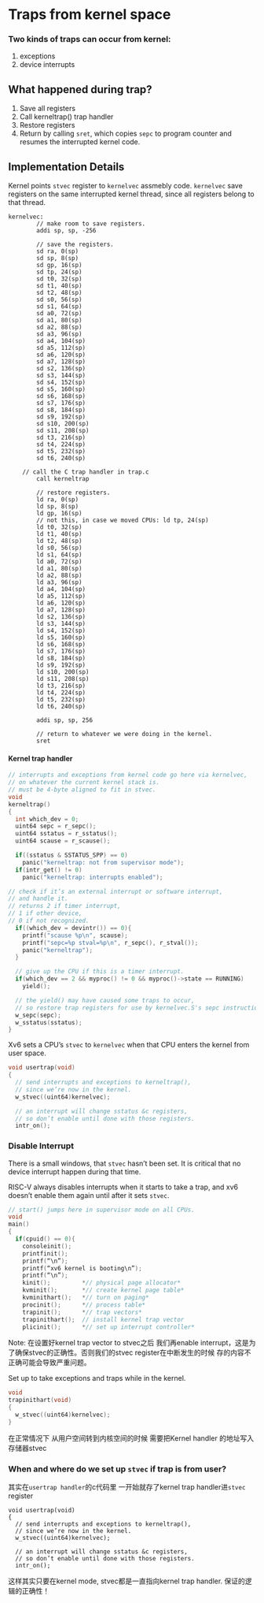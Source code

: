 # Traps from kernel space

### Two kinds of traps can occur from kernel:

1. exceptions
2. device interrupts

## What happened during trap?

1. Save all registers
2. Call kerneltrap\(\) trap handler
3. Restore registers
4. Return by calling  `sret`, which copies `sepc` to program counter and resumes the interrupted kernel code.

## Implementation Details

Kernel points `stvec` register to `kernelvec` assmebly code. `kernelvec` save registers on the same interrupted kernel thread, since all registers belong to that thread.

```text
kernelvec:
        // make room to save registers.
        addi sp, sp, -256

        // save the registers.
        sd ra, 0(sp)
        sd sp, 8(sp)
        sd gp, 16(sp)
        sd tp, 24(sp)
        sd t0, 32(sp)
        sd t1, 40(sp)
        sd t2, 48(sp)
        sd s0, 56(sp)
        sd s1, 64(sp)
        sd a0, 72(sp)
        sd a1, 80(sp)
        sd a2, 88(sp)
        sd a3, 96(sp)
        sd a4, 104(sp)
        sd a5, 112(sp)
        sd a6, 120(sp)
        sd a7, 128(sp)
        sd s2, 136(sp)
        sd s3, 144(sp)
        sd s4, 152(sp)
        sd s5, 160(sp)
        sd s6, 168(sp)
        sd s7, 176(sp)
        sd s8, 184(sp)
        sd s9, 192(sp)
        sd s10, 200(sp)
        sd s11, 208(sp)
        sd t3, 216(sp)
        sd t4, 224(sp)
        sd t5, 232(sp)
        sd t6, 240(sp)

    // call the C trap handler in trap.c
        call kerneltrap

        // restore registers.
        ld ra, 0(sp)
        ld sp, 8(sp)
        ld gp, 16(sp)
        // not this, in case we moved CPUs: ld tp, 24(sp)
        ld t0, 32(sp)
        ld t1, 40(sp)
        ld t2, 48(sp)
        ld s0, 56(sp)
        ld s1, 64(sp)
        ld a0, 72(sp)
        ld a1, 80(sp)
        ld a2, 88(sp)
        ld a3, 96(sp)
        ld a4, 104(sp)
        ld a5, 112(sp)
        ld a6, 120(sp)
        ld a7, 128(sp)
        ld s2, 136(sp)
        ld s3, 144(sp)
        ld s4, 152(sp)
        ld s5, 160(sp)
        ld s6, 168(sp)
        ld s7, 176(sp)
        ld s8, 184(sp)
        ld s9, 192(sp)
        ld s10, 200(sp)
        ld s11, 208(sp)
        ld t3, 216(sp)
        ld t4, 224(sp)
        ld t5, 232(sp)
        ld t6, 240(sp)

        addi sp, sp, 256

        // return to whatever we were doing in the kernel.
        sret
```

#### Kernel trap handler

```c
// interrupts and exceptions from kernel code go here via kernelvec,
// on whatever the current kernel stack is.
// must be 4-byte aligned to fit in stvec.
void 
kerneltrap()
{
  int which_dev = 0;
  uint64 sepc = r_sepc();
  uint64 sstatus = r_sstatus();
  uint64 scause = r_scause();

  if((sstatus & SSTATUS_SPP) == 0)
    panic("kerneltrap: not from supervisor mode");
  if(intr_get() != 0)
    panic("kerneltrap: interrupts enabled");

// check if it’s an external interrupt or software interrupt,
// and handle it.
// returns 2 if timer interrupt,
// 1 if other device,
// 0 if not recognized.
  if((which_dev = devintr()) == 0){
    printf("scause %p\n", scause);
    printf("sepc=%p stval=%p\n", r_sepc(), r_stval());
    panic("kerneltrap");
  }

  // give up the CPU if this is a timer interrupt.
  if(which_dev == 2 && myproc() != 0 && myproc()->state == RUNNING)
    yield();

  // the yield() may have caused some traps to occur,
  // so restore trap registers for use by kernelvec.S's sepc instruction.
  w_sepc(sepc);
  w_sstatus(sstatus);
}
```

Xv6 sets a CPU’s `stvec` to `kernelvec` when that CPU enters the kernel from user space.

```c
void usertrap(void)
{
  // send interrupts and exceptions to kerneltrap(),
  // since we’re now in the kernel.
  w_stvec((uint64)kernelvec);

  // an interrupt will change sstatus &c registers,
  // so don’t enable until done with those registers.
  intr_on();
```

### Disable Interrupt

There is a small windows, that `stvec` hasn’t been set. It is critical that no device interrupt happen during that time.

RISC-V always disables interrupts when it starts to take a trap, and xv6 doesn’t enable them again until after it sets `stvec`.

```c
// start() jumps here in supervisor mode on all CPUs.
void
main()
{
  if(cpuid() == 0){
    consoleinit();
    printfinit();
    printf(“\n”);
    printf(“xv6 kernel is booting\n”);
    printf(“\n”);
    kinit();         *// physical page allocator*
    kvminit();       *// create kernel page table*
    kvminithart();   *// turn on paging*
    procinit();      *// process table*
    trapinit();      *// trap vectors*
    trapinithart();  // install kernel trap vector
    plicinit();      *// set up interrupt controller*
```

Note: 在设置好kernel trap vector to stvec之后 我们再enable interrupt，这是为了确保stvec的正确性。否则我们的stvec register在中断发生的时候 存的内容不正确可能会导致严重问题。

Set up to take exceptions and traps while in the kernel.

```c
void
trapinithart(void)
{
  w_stvec((uint64)kernelvec);
}
```

在正常情况下 从用户空间转到内核空间的时候 需要把Kernel handler 的地址写入存储器stvec

### When and where do we set up `stvec` if trap is from user?

其实在`usertrap handler`的c代码里 一开始就存了kernel trap handler进`stvec` register

```text
void usertrap(void)
{
  // send interrupts and exceptions to kerneltrap(),
  // since we’re now in the kernel.
  w_stvec((uint64)kernelvec);

  // an interrupt will change sstatus &c registers,
  // so don’t enable until done with those registers.
  intr_on();
```

这样其实只要在kernel mode, stvec都是一直指向kernel trap handler. 保证的逻辑的正确性！

